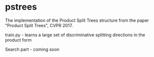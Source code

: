 # pstrees

The implementation of the Product Split Trees structure from the paper "Product Split Trees", CVPR 2017.

train.py - learns a large set of discriminative splitting directions in the product form


Search part - coming soon